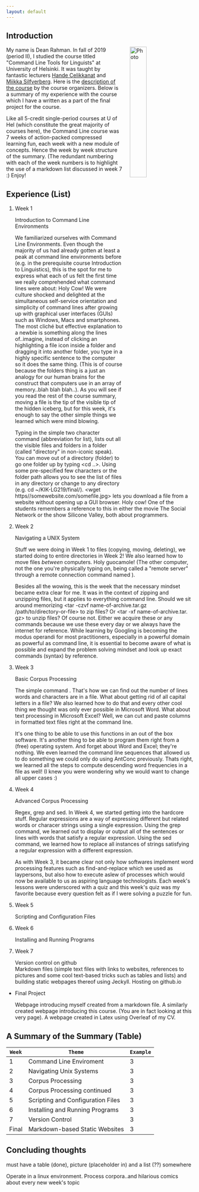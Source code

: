 ```yaml
---
layout: default
---
```


## Introduction

<img src="http://img.youtube.com/vi/I_THXnIoxNg/0.jpg" alt="Photo" hspace="20" width="30%" align="right"/> My name is Dean Rahman. In fall of 2019 (period II), I studied the course titled "Command Line Tools for Linguists" at University of Helsinki. It was taught by fantastic lecturers [Hande Celikkanat](https://www.linkedin.com/in/hande-celikkanat-08664423/) and [Miikka Silfverberg](https://www.linkedin.com/in/miikka-silfverberg-78146019). Here is the [description of the course](https://courses.helsinki.fi/en/kik-lg219/129824412) by the course organizers. Below is a summary of my experience with the course which I have a written as a part of the final project for the course.

Like all 5-credit single-period courses at U of Hel (which constitute the great majority of courses here), the Command Line course was 7 weeks of action-packed compressed learning fun, each week with a new module of concepts. Hence the week by week structure of the summary. (The redundant numbering with each of the week numbers is to highlight the use of a markdown list discussed in week 7 :) Enjoy!            

## Experience (List)

1. Week 1

   Introduction to Command Line Environments

   We familiarized ourselves with Command Line Environments. Even though the majority of us had already gotten at least a peak at command line environments before (e.g. in the prerequisite course Introduction to Linguistics), this is the spot for me to express what each of us felt the first time we really comprehended what command lines were about: Holy Cow! We were culture shocked and delighted at the simultaneous self-service orientation and simplicity of  command lines after growing up with graphical user interfaces (GUIs) such as Windows, Macs and smartphones. The most cliché but effective explanation to a newbie is something along the lines of..imagine, instead of clicking an highlighting a file icon inside a folder and dragging it into another folder, you type in a highly specific sentence to the computer so it does the same thing. (This is of course because the folders thing is a just an analogy for our human brains for the construct that computers use in an array of memory..blah blah blah..). As you will see if you read the rest of the course summary, moving a file is the tip of the visible tip of the hidden iceberg, but for this week, it's enough to say the other simple things we learned which were mind blowing.

   Typing in the simple two character command <ls> (abbreviation for list), lists out all the visible files and folders in a folder (called "directory" in non-iconic speak). You can move out of a directory (folder) to go one folder up by typing <cd ..>. Using some pre-specified few characters or the folder path allows you to see the list of files in any directory or change to any directory (e.g. cd ~/KIK-LG219/final/). <wget https//somewebsite.com/somefile.jpg> lets you download a file from a website without opening up a GUI browser. Holy cow! One of the students remembers a reference to this in either the movie The Social Network or the show Silicone Valley, both about programmers.  

2. Week 2

   Navigating a UNIX System

   Stuff we were doing in Week 1 to files (copying, moving, deleting), we started doing to entire directories in Week 2! We also learned how to move files *between* computers. Holy guocamole! (The other computer, not the one you're physically typing on, being called a "remote server" through a remote connection command named <scp>).

   Besides all the wowing, this is the week that the necessary mindset became extra clear for me. It was in the context of zipping and unzipping files, but it applies to everything command line. Should we sit around memorizing <tar -czvf name-of-archive.tar.gz /path/to/directory-or-file> to zip files? Or <tar -xf name-of-archive.tar.\
   gz> to unzip files? Of course not. Either we acquire these or any commands because we use these every day or we always have the internet for reference. While learning by Googling is becoming the modus operandi for most practitioners, especially in a powerful domain as powerful as command line, it is essential to become aware of what is possible and expand the problem solving mindset and look up exact commands (syntax) by reference.    

3. Week 3

   Basic Corpus Processing

   The simple command <wc text_file.txt>. That's how we can find out the number of lines words and characters are in a file. What about getting rid of all capital letters in a file? We also learned how to do that and every other cool thing we thought was only ever possible in Microsoft Word. What about text processing in Microsoft Excel? Well, we can cut and paste columns in formatted text files right at the command line.

   It's one thing to be able to use this functions in an out of the box software. It's another thing to be able to program them right from a (free) operating system. And forget about Word and Excel; they're nothing. We even learned the command line sequences that allowed us to do something we could only do using AntConc previously. Thats right, we learned all the steps to compute descending word frequencies in a file as well! (I knew you were wondering why we would want to change all upper cases :)

4. Week 4

   Advanced Corpus Processing

   Regex, grep and sed. In Week 4, we started getting into the hardcore stuff. Regular expressions are a way of expressing different but related words or characer strings using a single expression. Using the grep command, we learned out to display or output all of the sentences or lines with words that satisfy a regular expression. Using the sed command, we learned how to replace all instances of strings satisfying a regular expression with a different expression.

   As with Week 3, it became clear not only how softwares implement word processing features such as find-and-replace which we used as laypersons, but also how to execute aslew of processes which would now be available to us as aspiring language technologists. Each week's lessons were underscored with a quiz and this week's quiz was my favorite because every question felt as if I were solving a puzzle for fun.

5. Week 5

   Scripting and Configuration Files

6. Week 6

   Installing and Running Programs

7. Week 7

   Version control on github  
   Markdown files (simple text files with links to websites, references to pictures and some cool text-based tricks such as tables and lists) and building static webpages thereof using Jeckyll. Hosting on github.io

+ Final Project

   Webpage introducing myself created from a markdown file.
   A similarly created webpage introducing this course. (You are in fact looking at this very page).
   A webpage created in Latex using Overleaf of my CV.

## A Summary of the Summary (Table)

`Week` | `Theme` | `Example`
--- | --- | ---
1 | Command Line Enviroment | 3
2 | Navigating Unix Systems | 3
3 | Corpus Processing | 3
4 | Corpus Processing continued | 3
5 | Scripting and Configuration Files | 3
6 | Installing and Running Programs | 3
7 | Version Control | 3
Final | Markdown-based Static Websites | 3

## Concluding thoughts
must have a table (done), picture (placeholder in) and a list (??) somewhere

Operate in a linux environment. Process corpora..and hilarious comics about every new week's topic

